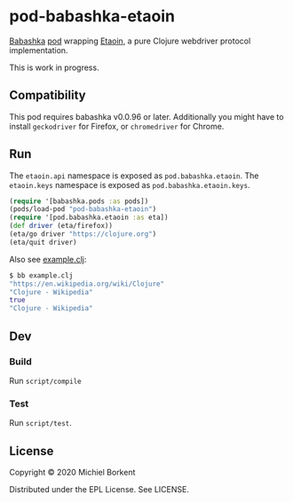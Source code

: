 # pod-babashka-etaoin

[Babashka](https://github.com/borkdude/babashka)
[pod](https://github.com/babashka/babashka.pods) wrapping
[Etaoin](https://github.com/igrishaev/etaoin), a pure Clojure webdriver protocol
implementation.

This is work in progress.

<!-- ## Install -->

<!-- The following installation methods are available: -->

<!-- - Download a binary from Github releases -->
<!-- - With [brew](https://brew.sh/): `brew install borkdude/brew/pod-babashka-<db>` -->
<!-- where `<db>` must be substited with the database type, either `hsqldb` or -->
<!-- `postgresql`. -->

## Compatibility

This pod requires babashka v0.0.96 or later. Additionally you might have to install `geckodriver` for Firefox, or `chromedriver` for Chrome.

## Run


The `etaoin.api` namespace is exposed as `pod.babashka.etaoin`. The
`etaoin.keys` namespace is exposed as `pod.babashka.etaoin.keys`.

``` clojure
(require '[babashka.pods :as pods])
(pods/load-pod "pod-babashka-etaoin")
(require '[pod.babashka.etaoin :as eta])
(def driver (eta/firefox))
(eta/go driver "https://clojure.org")
(eta/quit driver)
```

Also see [example.clj](example.clj):

``` clojure
$ bb example.clj
"https://en.wikipedia.org/wiki/Clojure"
"Clojure - Wikipedia"
true
"Clojure - Wikipedia"
```

## Dev

### Build

Run `script/compile`

### Test

Run `script/test`.

## License

Copyright © 2020 Michiel Borkent

Distributed under the EPL License. See LICENSE.
